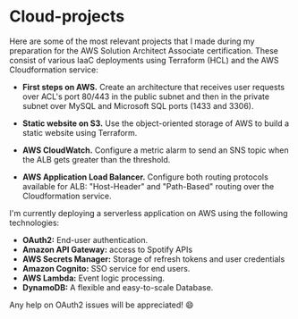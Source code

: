 # Cloud-projects

Here are some of the most relevant projects that I made during my preparation for the AWS Solution Architect Associate certification. These consist of various IaaC deployments using Terraform (HCL) and the AWS Cloudformation service:

+ **First steps on AWS.** Create an architecture that receives user requests over ACL's port 80/443 in the public subnet and then in the private subnet over MySQL and Microsoft SQL ports (1433 and 3306).

+ **Static website on S3.** Use the object-oriented storage of AWS to build a static website using Terraform.

+ **AWS CloudWatch.** Configure a metric alarm to send an SNS topic when the ALB gets greater than the threshold.

+ **AWS Application Load Balancer.** Configure both routing protocols available for ALB:  "Host-Header" and "Path-Based" routing over the Cloudformation service.

I'm currently deploying a serverless application on AWS using the following technologies:

+ **OAuth2:** End-user authentication.
+ **Amazon API Gateway:** access to Spotify APIs
+ **AWS Secrets Manager:** Storage of refresh tokens and user credentials
+ **Amazon Cognito:** SSO service for end users.
+ **AWS Lambda:** Event logic processing.
+ **DynamoDB:** A flexible and easy-to-scale Database.

Any help on OAuth2 issues will be appreciated! :smile:

